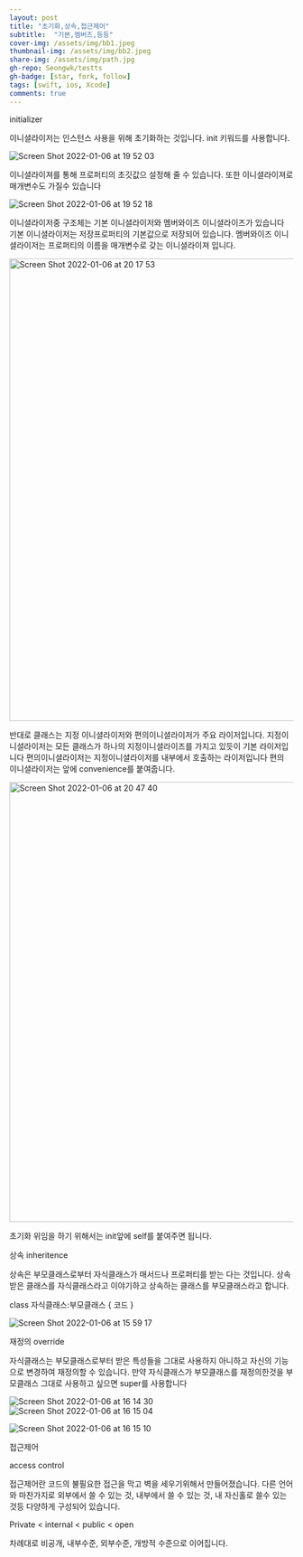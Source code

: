 ```yaml
---
layout: post
title: "초기화,상속,접근제어" 
subtitle:  "기본,멤버즈,등등"
cover-img: /assets/img/bb1.jpeg
thumbnail-img: /assets/img/bb2.jpeg
share-img: /assets/img/path.jpg
gh-repo: Seongwk/testts
gh-badge: [star, fork, follow]
tags: [swift, ios, Xcode]
comments: true
---
```



initializer

이니셜라이저는 인스턴스 사용을 위해 초기화하는 것입니다.
init 키워드를 사용합니다.

![Screen Shot 2022-01-06 at 19 52 03](https://user-images.githubusercontent.com/40172001/148376726-659ae195-47ec-4101-b7e3-ae96916bbde1.png)


이니셜라이져를 통해 프로퍼티의 초깃값으 설정해 줄 수 있습니다. 
또한 이니셜라이져로 매개변수도 가질수 있습니다

![Screen Shot 2022-01-06 at 19 52 18](https://user-images.githubusercontent.com/40172001/148377213-6733832e-1e04-494a-82f0-8cb53c88418d.png)


이니셜라이저중  구조체는 기본 이니셜라이저와 멤버와이즈 이니셜라이즈가 있습니다
기본 이니셜라이저는 저장프로퍼티의 기본값으로 저장되어 있습니다.
멤버와이즈 이니셜라이저는 프로퍼티의 이름을 매개변수로 갖는 이니셜라이져 입니다.

<img width="819" alt="Screen Shot 2022-01-06 at 20 17 53" src="https://user-images.githubusercontent.com/40172001/148377154-8860736d-326f-479b-953b-22c7b5702c98.png">

반대로 클래스는 지정 이니셜라이저와 편의이니셜라이저가 주요 라이저입니다.
지정이니셜라이저는 모든 클래스가 하나의 지정이니셜라이즈를 가지고 있듯이 기본 라이저입니다
편의이니셜라이저는 지정이니셜라이저를 내부에서 호출하는 라이저입니다
편의 이니셜라이저는 앞에 convenience를 붙여줍니다.


<img width="779" alt="Screen Shot 2022-01-06 at 20 47 40" src="https://user-images.githubusercontent.com/40172001/148378800-4491980e-45fe-43a1-9152-66ec870faac0.png">

초기화 위임을 하기 위해서는 init앞에 self를 붙여주면 됩니다.


상속
inheritence

상속은 부모클래스로부터 자식클래스가 매서드나 프로퍼티를 받는 다는 것입니다.
상속받은 클래스를 자식클래스라고 이야기하고 상속하는 클래스를 부모클래스라고 합니다.

class 자식클래스:부모클래스
{
  코드
}

![Screen Shot 2022-01-06 at 15 59 17](https://user-images.githubusercontent.com/40172001/148377003-da698fd3-7f36-4c90-bd44-1fd4c8f519d2.png)




재정의
override

자식클래스는 부모클래스로부터 받은 특성들을 그대로 사용하지 아니하고 자신의 기능으로 변경하여 재정의할 수 있습니다.
만약 자식클래스가 부모클래스를 재정의한것을 부모클래스 그대로 사용하고 싶으면 super를 사용합니다

![Screen Shot 2022-01-06 at 16 14 30](https://user-images.githubusercontent.com/40172001/148377046-82114d53-0201-4b98-acb1-1229d98c96ca.png)
![Screen Shot 2022-01-06 at 16 15 04](https://user-images.githubusercontent.com/40172001/148377070-8a8ce621-dce5-4eb6-8e29-752794ac0107.png)

![Screen Shot 2022-01-06 at 16 15 10](https://user-images.githubusercontent.com/40172001/148377085-20ba663d-9997-4f82-9f06-b927af6d2bcc.png)

접근제어

access control

접근제어란 코드의 불필요한 접근을 막고 벽을 세우기위해서 만들어졌습니다.
다른 언어와 마찬가지로 외부에서 쓸 수 있는 것, 내부에서 쓸 수 있는 것, 내 자신홀로 쓸수 있는 것등
다양하게 구성되어 있습니다.

Private < internal < public < open

차례대로 비공개, 내부수준, 외부수준, 개방적 수준으로 이어집니다. 
